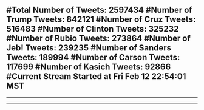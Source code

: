 #Total Number of Tweets: 2597434 
#Number of Trump Tweets: 842121
#Number of Cruz Tweets: 516483
#Number of Clinton Tweets: 325232
#Number of Rubio Tweets: 273864
#Number of Jeb! Tweets: 239235
#Number of Sanders Tweets: 189994
#Number of Carson Tweets: 117699
#Number of Kasich Tweets: 92866
#Current Stream Started at Fri Feb 12 22:54:01 MST
---
---
---
